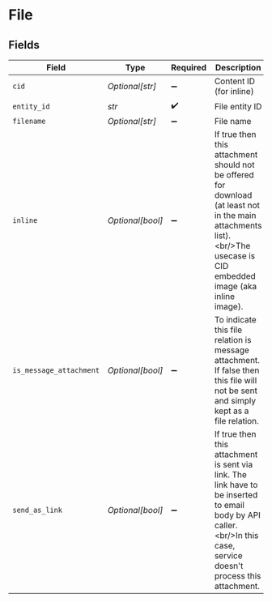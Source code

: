 # File


## Fields

| Field                                                                                                                                                                | Type                                                                                                                                                                 | Required                                                                                                                                                             | Description                                                                                                                                                          | Example                                                                                                                                                              |
| -------------------------------------------------------------------------------------------------------------------------------------------------------------------- | -------------------------------------------------------------------------------------------------------------------------------------------------------------------- | -------------------------------------------------------------------------------------------------------------------------------------------------------------------- | -------------------------------------------------------------------------------------------------------------------------------------------------------------------- | -------------------------------------------------------------------------------------------------------------------------------------------------------------------- |
| `cid`                                                                                                                                                                | *Optional[str]*                                                                                                                                                      | :heavy_minus_sign:                                                                                                                                                   | Content ID (for inline)                                                                                                                                              | fb222496-a1a5-4639-94f2-07b5e35e4068                                                                                                                                 |
| `entity_id`                                                                                                                                                          | *str*                                                                                                                                                                | :heavy_check_mark:                                                                                                                                                   | File entity ID                                                                                                                                                       | f820ce3b-07b0-45ae-bcc6-babb2f53f79f                                                                                                                                 |
| `filename`                                                                                                                                                           | *Optional[str]*                                                                                                                                                      | :heavy_minus_sign:                                                                                                                                                   | File name                                                                                                                                                            | Produktinformationen_epilot360_Double_Opt_in.pdf                                                                                                                     |
| `inline`                                                                                                                                                             | *Optional[bool]*                                                                                                                                                     | :heavy_minus_sign:                                                                                                                                                   | If true then this attachment should not be offered for download (at least not in the main attachments list).\<br/>The usecase is CID embedded image (aka inline image).<br/> |                                                                                                                                                                      |
| `is_message_attachment`                                                                                                                                              | *Optional[bool]*                                                                                                                                                     | :heavy_minus_sign:                                                                                                                                                   | To indicate this file relation is message attachment. If false then this file will not be sent and simply kept as a file relation.                                   |                                                                                                                                                                      |
| `send_as_link`                                                                                                                                                       | *Optional[bool]*                                                                                                                                                     | :heavy_minus_sign:                                                                                                                                                   | If true then this attachment is sent via link. The link have to be inserted to email body by API caller.\<br/>In this case, service doesn't process this attachment.<br/> |                                                                                                                                                                      |